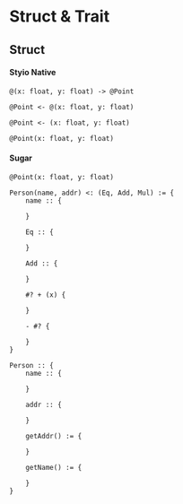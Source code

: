 # Struct & Trait

## Struct

#### Styio Native

```
@(x: float, y: float) -> @Point

@Point <- @(x: float, y: float)

@Point <- (x: float, y: float)

@Point(x: float, y: float)
```

#### Sugar

```
@Point(x: float, y: float)
```



```
Person(name, addr) <: (Eq, Add, Mul) := {
    name :: {
    
    }
    
    Eq :: {
    
    }
    
    Add :: {
    
    }
    
    #? + (x) {
        
    }
    
    - #? {
    
    }
}
```

```
Person :: {
    name :: {
        
    }
    
    addr :: {
        
    }

    getAddr() := {
        
    }
    
    getName() := {
    
    }
}
```
